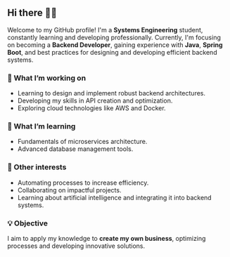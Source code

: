 ## Hi there 👋🏻

Welcome to my GitHub profile! I'm a **Systems Engineering** student, constantly learning and developing professionally. Currently, I'm focusing on becoming a **Backend Developer**, gaining experience with **Java**, **Spring Boot**, and best practices for designing and developing efficient backend systems.

### 🚀 What I’m working on
- Learning to design and implement robust backend architectures.  
- Developing my skills in API creation and optimization.  
- Exploring cloud technologies like AWS and Docker.  

### 🌱 What I’m learning
- Fundamentals of microservices architecture.  
- Advanced database management tools.  

### 🎯 Other interests
- Automating processes to increase efficiency.  
- Collaborating on impactful projects.  
- Learning about artificial intelligence and integrating it into backend systems.  

### 💡 Objective  
I aim to apply my knowledge to **create my own business**, optimizing processes and developing innovative solutions.  
